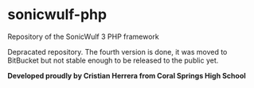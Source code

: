 # sonicwulf-php
Repository of the SonicWulf 3 PHP framework

Depracated repository. The fourth version is done, it was moved to BitBucket but not stable enough to be released to the public yet.

**Developed proudly by Cristian Herrera from Coral Springs High School**
